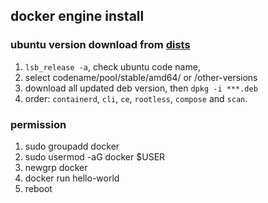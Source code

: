 ## docker engine install

### ubuntu version download from [dists](https://download.docker.com/linux/ubuntu/dists/)

1. `lsb_release -a`, check ubuntu code name,
2. select codename/pool/stable/amd64/ or /other-versions
3. download all updated deb version, then `dpkg -i ***.deb`
4. order: `containerd`, `cli`, `ce`, `rootless`, `compose` and `scan`.

### permission

1. sudo groupadd docker
2. sudo usermod -aG docker $USER
3. newgrp docker
4. docker run hello-world
5. reboot
